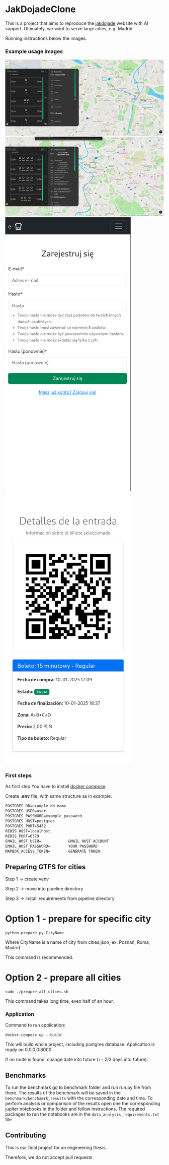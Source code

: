 # JakDojadeClone

This is a project that aims to reproduce the [jakdojade](https://jakdojade.pl) website with AI support. Ultimately, we want to serve large cities, e.g. Madrid

Running instructions below the images.

### Example usage images

![poznan_realtime.png](usage_examples/poznan_realtime.png)
![roma_realtime.png](usage_examples/roma_realtime.png)
![signup_sm.png](usage_examples/signup_sm.png)
![ticket_detail_es_sm.png](usage_examples/ticket_detail_es_sm.png)


### First steps

As first step You have to install [docker compose](https://docs.docker.com/compose/install/).

Create <b>.env</b> file, with same structure as in example:
```
POSTGRES_DB=example_db_name
POSTGRES_USER=user
POSTGRES_PASSWORD=example_password
POSTGRES_HOST=postgres
POSTGRES_PORT=5432
REDIS_HOST=localhost
REDIS_PORT=6379
EMAIL_HOST_USER=            GMAIL HOST ACCOUNT
EMAIL_HOST_PASSWORD=        YOUR PASSWORD
MAPBOX_ACCESS_TOKEN=        GENERATE TOKEN
```

## Preparing GTFS for cities

Step 1 -> create venv 

Step 2 -> move into pipeline directory

Step 3 -> install requirements from pipeline directory


# Option 1 - prepare for specific city
```
python prepare.py CityName
```
Where CityName is a name of city from cities.json, ex. Poznań, Roma, Madrid

This command is recommended.

# Option 2 - prepare all cities
```
sudo ./preapre_all_cities.sh
```
This command takes long time, even half of an hour.


### Application

Command to run application:
```
docker-compose up --build
```

This will build whole project, including postgres database.
Application is ready on 0.0.0.0:8000

If no route is found, change date into future (+- 2/3 days into future). 

## Benchmarks

To run the benchmark go to benchmark folder and run run.py file from there. The results of the benchmark will be  saved in the `benchmark/benchamrk_results` with the corresponding date and time. To perform analysis or comparison of the results open one the corresponding jupiter notebooks in the folder and follow instructions. The required packages to run the notebooks are in the `data_analysis_requirements.txt` file 

## Contributing


This is our final project for an engineering thesis. 

Therefore, we do not accept pull requests
